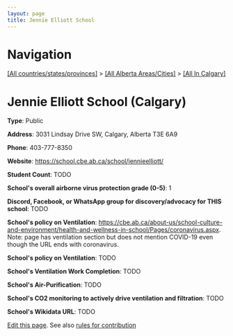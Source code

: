 ```yaml
---
layout: page
title: Jennie Elliott School
---
```

# Navigation

[[All countries/states/provinces]](../../..) > [[All Alberta Areas/Cities]](../..) > [[All In Calgary]](..)

# Jennie Elliott School (Calgary)

**Type**: Public

**Address**: 3031 Lindsay Drive SW, Calgary, Alberta T3E 6A9

**Phone**: 403-777-8350

**Website**: <https://school.cbe.ab.ca/school/jennieelliott/>

**Student Count**: TODO

**School's overall airborne virus protection grade (0-5)**: 1

**Discord, Facebook, or WhatsApp group for discovery/advocacy for THIS school**: TODO

**School's policy on Ventilation**: <https://cbe.ab.ca/about-us/school-culture-and-environment/health-and-wellness-in-school/Pages/coronavirus.aspx>. Note: page has ventilation section but does not mention COVID-19 even though the URL ends with coronavirus.

**School's policy on Ventilation**: TODO

**School's Ventilation Work Completion**: TODO

**School's Air-Purification**: TODO

**School's CO2 monitoring to actively drive ventilation and filtration**: TODO

**School's Wikidata URL**: TODO


[Edit this page](https://github.com/ventilate-schools/AB/edit/main/./Calgary/Jennie_Elliott_School.md). See also [rules for contribution](../../../contribution-rules/)